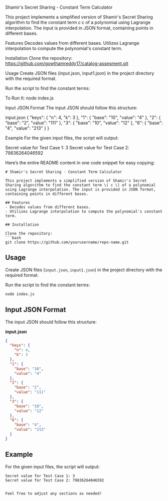 Shamir's Secret Sharing - Constant Term Calculator

This project implements a simplified version of Shamir's Secret Sharing algorithm to find the constant term 𝑐
c of a polynomial using Lagrange interpolation. The input is provided in JSON format, containing points in different bases.

Features
Decodes values from different bases.
Utilizes Lagrange interpolation to compute the polynomial's constant term.

Installation
Clone the repository:
https://github.com/gowthamreddy17/catalog-assesment.git

Usage
Create JSON files (input.json, input1.json) in the project directory with the required format.

Run the script to find the constant terms:

To Run It:
node index.js


Input JSON Format
The input JSON should follow this structure:

input.json
{
    "keys": {
        "n": 4,
        "k": 3
    },
    "1": {
        "base": "10",
        "value": "4"
    },
    "2": {
        "base": "2",
        "value": "111"
    },
    "3": {
        "base": "10",
        "value": "12"
    },
    "6": {
        "base": "4",
        "value": "213"
    }
}

Example
For the given input files, the script will output:


Secret value for Test Case 1: 3
Secret value for Test Case 2: 79836264046592


Here’s the entire README content in one code snippet for easy copying:

```
# Shamir's Secret Sharing - Constant Term Calculator

This project implements a simplified version of Shamir's Secret Sharing algorithm to find the constant term \( c \) of a polynomial using Lagrange interpolation. The input is provided in JSON format, containing points in different bases.

## Features
- Decodes values from different bases.
- Utilizes Lagrange interpolation to compute the polynomial's constant term.

## Installation

Clone the repository:
```bash
git clone https://github.com/yourusername/repo-name.git
```

## Usage

Create JSON files (`input.json`, `input1.json`) in the project directory with the required format.

Run the script to find the constant terms:
```bash
node index.js
```

## Input JSON Format

The input JSON should follow this structure:

**input.json**
```json
{
  "keys": {
    "n": 4,
    "k": 3
  },
  "1": {
    "base": "10",
    "value": "4"
  },
  "2": {
    "base": "2",
    "value": "111"
  },
  "3": {
    "base": "10",
    "value": "12"
  },
  "6": {
    "base": "4",
    "value": "213"
  }
}
```

## Example

For the given input files, the script will output:
```
Secret value for Test Case 1: 3
Secret value for Test Case 2: 79836264046592
```
```

Feel free to adjust any sections as needed!

